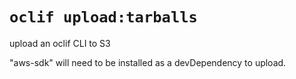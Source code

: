 # `oclif upload:tarballs`

upload an oclif CLI to S3

"aws-sdk" will need to be installed as a devDependency to upload.
